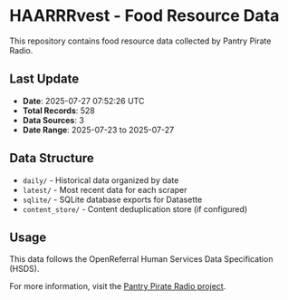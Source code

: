 # HAARRRvest - Food Resource Data

This repository contains food resource data collected by Pantry Pirate Radio.

## Last Update

- **Date**: 2025-07-27 07:52:26 UTC
- **Total Records**: 528
- **Data Sources**: 3
- **Date Range**: 2025-07-23 to 2025-07-27

## Data Structure

- `daily/` - Historical data organized by date
- `latest/` - Most recent data for each scraper
- `sqlite/` - SQLite database exports for Datasette
- `content_store/` - Content deduplication store (if configured)

## Usage

This data follows the OpenReferral Human Services Data Specification (HSDS).

For more information, visit the [Pantry Pirate Radio project](https://github.com/For-The-Greater-Good/pantry-pirate-radio).
